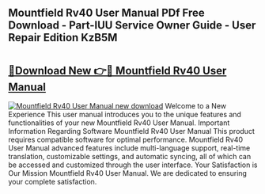 ## Mountfield Rv40 User Manual PDf Free Download - Part-IUU Service Owner Guide - User Repair Edition KzB5M

# <h2><a href="http://bc63061.oget.top/?id=Mountfield+Rv40+User+Manual">🔗Download New 👉🔴 Mountfield Rv40 User Manual</a></h2>

[![Mountfield Rv40 User Manual new download](https://i.imgur.com/5g1atiW.png)](http://bc63061.oget.top/?id=Mountfield+Rv40+User+Manual)
Welcome to a New Experience This user manual introduces you to the unique features and functionalities of your new Mountfield Rv40 User Manual. Important Information Regarding Software Mountfield Rv40 User Manual This product requires compatible software for optimal performance. Mountfield Rv40 User Manual advanced features include multi-language support, real-time translation, customizable settings, and automatic syncing, all of which can be accessed and customized through the user interface. Your Satisfaction is Our Mission Mountfield Rv40 User Manual. We are dedicated to ensuring your complete satisfaction.
